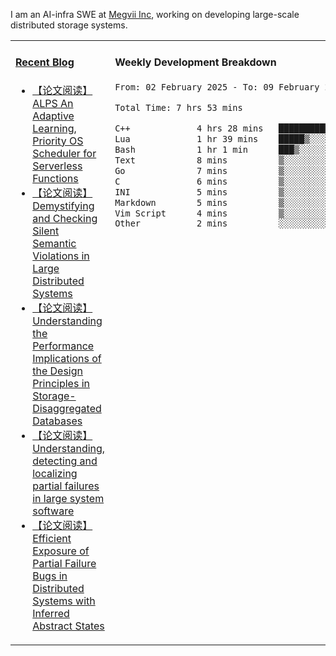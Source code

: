 I am an AI-infra SWE at [Megvii Inc](https://en.megvii.com/), working on developing large-scale distributed storage systems.

<table width="960px">
<tr>
<td valign="top" width="50%">

#### <a href="https://www.kongjun18.me" target="_blank">Recent Blog</a>

<!-- BLOG-POST-LIST:START -->
- [【论文阅读】ALPS An Adaptive Learning, Priority OS Scheduler for Serverless Functions](https://kongjun18.github.io/posts/alps-an-adaptive-learning-priority-os-scheduler-for-serverless-functions/)
- [【论文阅读】Demystifying and Checking Silent Semantic Violations in Large Distributed Systems](https://kongjun18.github.io/posts/demystifying-and-checking-silent-semantic-violations-in-large-distributed-systems/)
- [【论文阅读】Understanding the Performance Implications of the Design Principles in Storage-Disaggregated Databases](https://kongjun18.github.io/posts/understanding-the-performance-implications-of-the-design-principles-in-storage-disaggregated-databases/)
- [【论文阅读】Understanding, detecting and localizing partial failures in large system software](https://kongjun18.github.io/posts/understanding-detecting-and-localizing-partial-failures-in-large-system-software/)
- [【论文阅读】Efficient Exposure of Partial Failure Bugs in Distributed Systems with Inferred Abstract States](https://kongjun18.github.io/posts/efficient-exposure-of-partial-failure-bugs-in-distributed-systems-with-inferred-abstract-states/)
<!-- BLOG-POST-LIST:END -->

</td>
<td valign="top" width="50%">

#### Weekly Development Breakdown

<!--START_SECTION:waka-->

```txt
From: 02 February 2025 - To: 09 February 2025

Total Time: 7 hrs 53 mins

C++             4 hrs 28 mins   ██████████████░░░░░░░░░░░   56.64 %
Lua             1 hr 39 mins    █████▒░░░░░░░░░░░░░░░░░░░   21.12 %
Bash            1 hr 1 min      ███▒░░░░░░░░░░░░░░░░░░░░░   13.04 %
Text            8 mins          ▒░░░░░░░░░░░░░░░░░░░░░░░░   01.86 %
Go              7 mins          ▒░░░░░░░░░░░░░░░░░░░░░░░░   01.56 %
C               6 mins          ▒░░░░░░░░░░░░░░░░░░░░░░░░   01.29 %
INI             5 mins          ▒░░░░░░░░░░░░░░░░░░░░░░░░   01.16 %
Markdown        5 mins          ▒░░░░░░░░░░░░░░░░░░░░░░░░   01.07 %
Vim Script      4 mins          ▒░░░░░░░░░░░░░░░░░░░░░░░░   01.01 %
Other           2 mins          ░░░░░░░░░░░░░░░░░░░░░░░░░   00.56 %
```

<!--END_SECTION:waka-->
</td>
</tr>

</table>

